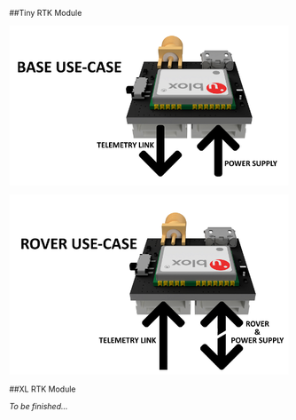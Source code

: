 ##Tiny RTK Module

<p align="center">
  <img src="./images/schemaTiny1.png?raw=true" alt="Wiring tiny"/>
</p>

<p align="center">
  <img src="./images/schemaTiny2.png?raw=true" alt="Wiring tiny"/>
</p>

##XL RTK Module

_To be finished..._